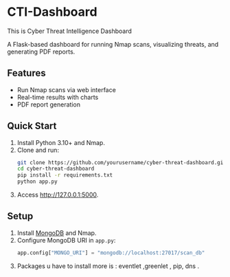 # CTI-Dashboard
This is Cyber Threat Intelligence Dashboard 

A Flask-based dashboard for running Nmap scans, visualizing threats, and generating PDF reports.

## Features
- Run Nmap scans via web interface  
- Real-time results with charts  
- PDF report generation  

## Quick Start
1. Install Python 3.10+ and Nmap.
2. Clone and run:
   ```bash
   git clone https://github.com/yourusername/cyber-threat-dashboard.git
   cd cyber-threat-dashboard
   pip install -r requirements.txt
   python app.py

3. Access http://127.0.0.1:5000.


## Setup
1. Install [MongoDB](https://www.mongodb.com/try/download/community) and Nmap.
2. Configure MongoDB URI in `app.py`:
   ```python
   app.config["MONGO_URI"] = "mongodb://localhost:27017/scan_db"
3. Packages u have to install more is : eventlet ,greenlet , pip, dns .

